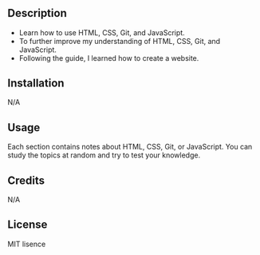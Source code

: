 # <Prework Study Guide Webpage>

## Description

- Learn how to use HTML, CSS, Git, and JavaScript.
- To further improve my understanding of HTML, CSS, Git, and JavaScript.
- Following the guide, I learned how to create a website.

## Installation

N/A

## Usage

Each section contains notes about HTML, CSS, Git, or JavaScript. You can study the topics at random and try to test your knowledge.

## Credits

N/A

## License

MIT lisence
